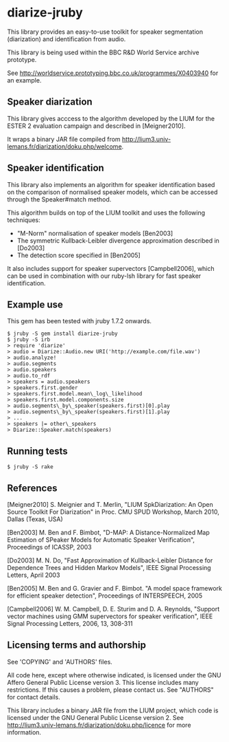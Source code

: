 diarize-jruby
=============

This library provides an easy-to-use toolkit for speaker
segmentation (diarization) and identification from audio.

This library is being used within the BBC R&D World Service 
archive prototype.

See http://worldservice.prototyping.bbc.co.uk/programmes/X0403940 for
an example.


Speaker diarization
-------------------

This library gives acccess to the algorithm developed by the LIUM 
for the ESTER 2 evaluation campaign and described in [Meigner2010].

It wraps a binary JAR file compiled from 
http://lium3.univ-lemans.fr/diarization/doku.php/welcome.


Speaker identification
----------------------

This library also implements an algorithm for speaker identification
based on the comparison of normalised speaker models, which can be 
accessed through the Speaker#match method.

This algorithm builds on top of the LIUM toolkit and uses the following 
techniques:

 * "M-Norm" normalisation of speaker models [Ben2003]
 * The symmetric Kullback-Leibler divergence approximation described in [Do2003]
 * The detection score specified in [Ben2005] 

It also includes support for speaker supervectors [Campbell2006], which 
can be used in combination with our ruby-lsh library for fast speaker 
identification.


Example use
-----------

This gem has been tested with jruby 1.7.2 onwards.

    $ jruby -S gem install diarize-jruby
    $ jruby -S irb
    > require 'diarize'
    > audio = Diarize::Audio.new URI('http://example.com/file.wav')
    > audio.analyze!
    > audio.segments
    > audio.speakers
    > audio.to_rdf
    > speakers = audio.speakers
    > speakers.first.gender
    > speakers.first.model.mean\_log\_likelihood
    > speakers.first.model.components.size
    > audio.segments\_by\_speaker(speakers.first)[0].play
    > audio.segments\_by\_speaker(speakers.first)[1].play
    > ...
    > speakers |= other\_speakers
    > Diarize::Speaker.match(speakers)


Running tests
-------------

    $ jruby -S rake


References
----------

[Meigner2010] S. Meignier and T. Merlin, "LIUM SpkDiarization: 
An Open Source Toolkit For Diarization" in Proc. CMU SPUD Workshop, 
March 2010, Dallas (Texas, USA)

[Ben2003] M. Ben and F. Bimbot, "D-MAP: A Distance-Normalized Map 
Estimation of SPeaker Models for Automatic Speaker Verification", 
Proceedings of ICASSP, 2003

[Do2003] M. N. Do, "Fast Approximation of Kullback-Leibler Distance 
for Dependence Trees and Hidden Markov Models", 
IEEE Signal Processing Letters, April 2003

[Ben2005] M. Ben and G. Gravier and F. Bimbot. "A model space 
framework for efficient speaker detection", 
Proceedings of INTERSPEECH, 2005

[Campbell2006] W. M. Campbell, D. E. Sturim and D. A. Reynolds, 
"Support vector machines using GMM supervectors for speaker verification", 
IEEE Signal Processing Letters, 2006, 13, 308-311


Licensing terms and authorship
------------------------------

See 'COPYING' and 'AUTHORS' files.

All code here, except where otherwise indicated, is licensed under
the GNU Affero General Public License version 3. This license includes 
many restrictions. If this causes a problem, please contact us. 
See "AUTHORS" for contact details.

This library includes a binary JAR file from the LIUM project, which code
is licensed under the GNU General Public License version 2. See
http://lium3.univ-lemans.fr/diarization/doku.php/licence for more
information.
